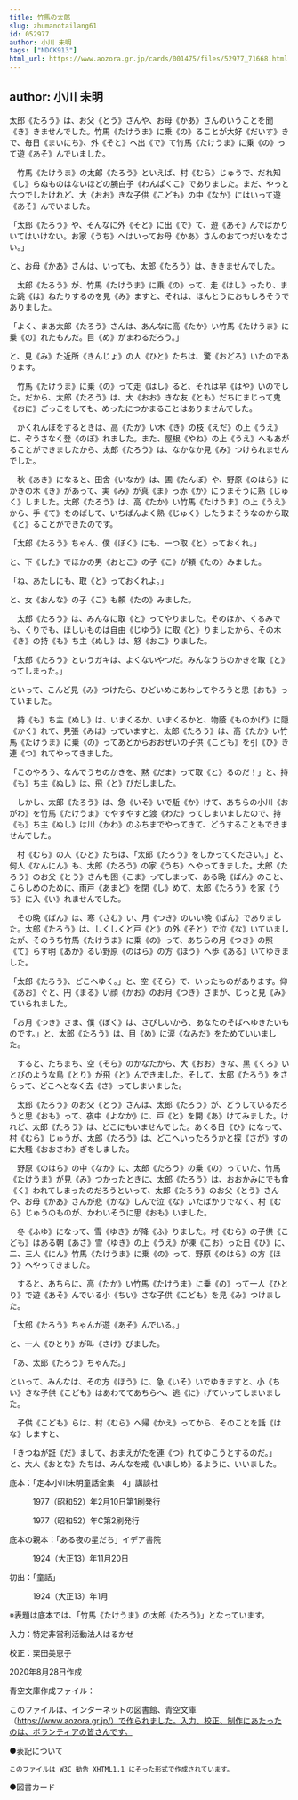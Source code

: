 ```yaml
---
title: 竹馬の太郎
slug: zhumanotailang61
id: 052977
author: 小川 未明
tags: ["NDCK913"]
html_url: https://www.aozora.gr.jp/cards/001475/files/52977_71668.html
---
```


## author: 小川 未明

太郎《たろう》は、お父《とう》さんや、お母《かあ》さんのいうことを聞《き》きませんでした。竹馬《たけうま》に乗《の》ることが大好《だいす》きで、毎日《まいにち》、外《そと》へ出《で》て竹馬《たけうま》に乗《の》って遊《あそ》んでいました。

　竹馬《たけうま》の太郎《たろう》といえば、村《むら》じゅうで、だれ知《し》らぬものはないほどの腕白子《わんぱくこ》でありました。まだ、やっと六つでしたけれど、大《おお》きな子供《こども》の中《なか》にはいって遊《あそ》んでいました。

「太郎《たろう》や、そんなに外《そと》に出《で》て、遊《あそ》んでばかりいてはいけない。お家《うち》へはいってお母《かあ》さんのおてつだいをなさい。」

と、お母《かあ》さんは、いっても、太郎《たろう》は、ききませんでした。

　太郎《たろう》が、竹馬《たけうま》に乗《の》って、走《はし》ったり、また跳《は》ねたりするのを見《み》ますと、それは、ほんとうにおもしろそうでありました。

「よく、まあ太郎《たろう》さんは、あんなに高《たか》い竹馬《たけうま》に乗《の》れたもんだ。目《め》がまわるだろう。」

と、見《み》た近所《きんじょ》の人《ひと》たちは、驚《おどろ》いたのであります。

　竹馬《たけうま》に乗《の》って走《はし》ると、それは早《はや》いのでした。だから、太郎《たろう》は、大《おお》きな友《とも》だちにまじって鬼《おに》ごっこをしても、めったにつかまることはありませんでした。

　かくれんぼをするときは、高《たか》い木《き》の枝《えだ》の上《うえ》に、ぞうさなく登《のぼ》れました。また、屋根《やね》の上《うえ》へもあがることができましたから、太郎《たろう》は、なかなか見《み》つけられませんでした。

　秋《あき》になると、田舎《いなか》は、圃《たんぼ》や、野原《のはら》にかきの木《き》があって、実《み》が真《ま》っ赤《か》にうまそうに熟《じゅく》しました。太郎《たろう》は、高《たか》い竹馬《たけうま》の上《うえ》から、手《て》をのばして、いちばんよく熟《じゅく》したうまそうなのから取《と》ることができたのです。

「太郎《たろう》ちゃん、僕《ぼく》にも、一つ取《と》っておくれ。」

と、下《した》でほかの男《おとこ》の子《こ》が頼《たの》みました。

「ね、あたしにも、取《と》っておくれよ。」

と、女《おんな》の子《こ》も頼《たの》みました。

　太郎《たろう》は、みんなに取《と》ってやりました。そのほか、くるみでも、くりでも、ほしいものは自由《じゆう》に取《と》りましたから、その木《き》の持《も》ち主《ぬし》は、怒《おこ》りました。

「太郎《たろう》というガキは、よくないやつだ。みんなうちのかきを取《と》ってしまった。」

といって、こんど見《み》つけたら、ひどいめにあわしてやろうと思《おも》っていました。

　持《も》ち主《ぬし》は、いまくるか、いまくるかと、物蔭《ものかげ》に隠《かく》れて、見張《みは》っていますと、太郎《たろう》は、高《たか》い竹馬《たけうま》に乗《の》ってあとからおおぜいの子供《こども》を引《ひ》き連《つ》れてやってきました。

「このやろう、なんでうちのかきを、黙《だま》って取《と》るのだ！」と、持《も》ち主《ぬし》は、飛《と》びだしました。

　しかし、太郎《たろう》は、急《いそ》いで駈《か》けて、あちらの小川《おがわ》を竹馬《たけうま》でやすやすと渡《わた》ってしまいましたので、持《も》ち主《ぬし》は川《かわ》のふちまでやってきて、どうすることもできませんでした。

　村《むら》の人《ひと》たちは、「太郎《たろう》をしかってください。」と、何人《なんにん》も、太郎《たろう》の家《うち》へやってきました。太郎《たろう》のお父《とう》さんも困《こま》ってしまって、ある晩《ばん》のこと、こらしめのために、雨戸《あまど》を閉《し》めて、太郎《たろう》を家《うち》に入《い》れませんでした。

　その晩《ばん》は、寒《さむ》い、月《つき》のいい晩《ばん》でありました。太郎《たろう》は、しくしくと戸《と》の外《そと》で泣《な》いていましたが、そのうち竹馬《たけうま》に乗《の》って、あちらの月《つき》の照《て》らす明《あか》るい野原《のはら》の方《ほう》へ歩《ある》いてゆきました。

「太郎《たろう》、どこへゆく。」と、空《そら》で、いったものがあります。仰《あお》ぐと、円《まる》い顔《かお》のお月《つき》さまが、じっと見《み》ていられました。

「お月《つき》さま、僕《ぼく》は、さびしいから、あなたのそばへゆきたいものです。」と、太郎《たろう》は、目《め》に涙《なみだ》をためていいました。

　すると、たちまち、空《そら》のかなたから、大《おお》きな、黒《くろ》いとびのような鳥《とり》が飛《と》んできました。そして、太郎《たろう》をさらって、どこへとなく去《さ》ってしまいました。

　太郎《たろう》のお父《とう》さんは、太郎《たろう》が、どうしているだろうと思《おも》って、夜中《よなか》に、戸《と》を開《あ》けてみました。けれど、太郎《たろう》は、どこにもいませんでした。あくる日《ひ》になって、村《むら》じゅうが、太郎《たろう》は、どこへいったろうかと探《さが》すのに大騒《おおさわ》ぎをしました。

　野原《のはら》の中《なか》に、太郎《たろう》の乗《の》っていた、竹馬《たけうま》が見《み》つかったときに、太郎《たろう》は、おおかみにでも食《く》われてしまったのだろうといって、太郎《たろう》のお父《とう》さんや、お母《かあ》さんが悲《かな》しんで泣《な》いたばかりでなく、村《むら》じゅうのものが、かわいそうに思《おも》いました。

　冬《ふゆ》になって、雪《ゆき》が降《ふ》りました。村《むら》の子供《こども》はある朝《あさ》雪《ゆき》の上《うえ》が凍《こお》った日《ひ》に、二、三人《にん》竹馬《たけうま》に乗《の》って、野原《のはら》の方《ほう》へやってきました。

　すると、あちらに、高《たか》い竹馬《たけうま》に乗《の》って一人《ひとり》で遊《あそ》んでいる小《ちい》さな子供《こども》を見《み》つけました。

「太郎《たろう》ちゃんが遊《あそ》んでいる。」

と、一人《ひとり》が叫《さけ》びました。

「あ、太郎《たろう》ちゃんだ。」

といって、みんなは、その方《ほう》に、急《いそ》いでゆきますと、小《ちい》さな子供《こども》はあわててあちらへ、逃《に》げていってしまいました。

　子供《こども》らは、村《むら》へ帰《かえ》ってから、そのことを話《はな》しますと、

「きつねが誑《だ》まして、おまえがたを連《つ》れてゆこうとするのだ。」と、大人《おとな》たちは、みんなを戒《いましめ》るように、いいました。













底本：「定本小川未明童話全集　4」講談社

　　　1977（昭和52）年2月10日第1刷発行

　　　1977（昭和52）年C第2刷発行

底本の親本：「ある夜の星だち」イデア書院

　　　1924（大正13）年11月20日

初出：「童話」

　　　1924（大正13）年1月

※表題は底本では、「竹馬《たけうま》の太郎《たろう》」となっています。

入力：特定非営利活動法人はるかぜ

校正：栗田美恵子

2020年8月28日作成

青空文庫作成ファイル：

このファイルは、インターネットの図書館、青空文庫（https://www.aozora.gr.jp/）で作られました。入力、校正、制作にあたったのは、ボランティアの皆さんです。











●表記について


	このファイルは W3C 勧告 XHTML1.1 にそった形式で作成されています。







●図書カード